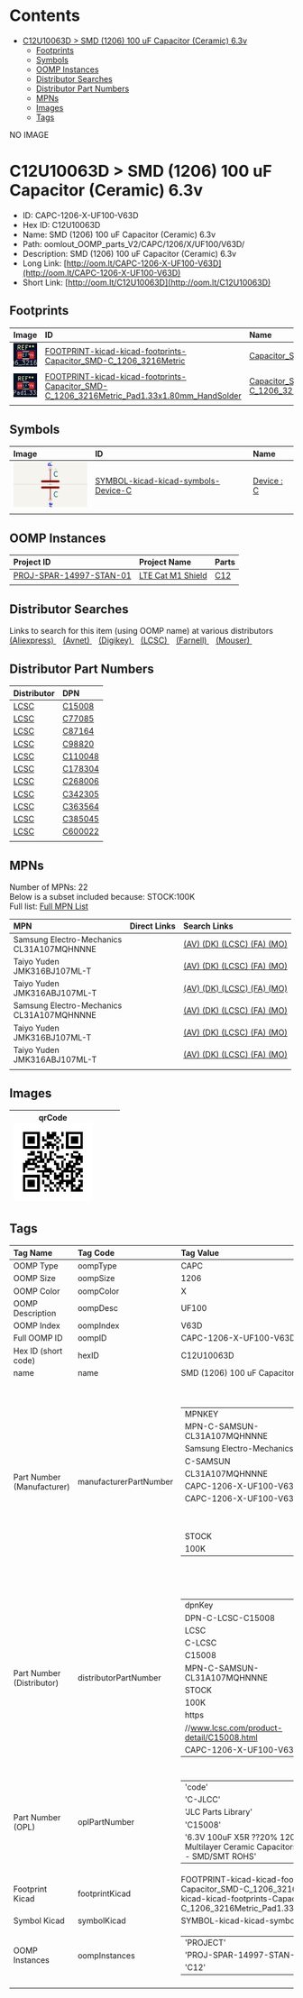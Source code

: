 



Contents
========

* [C12U10063D > SMD (1206) 100 uF Capacitor (Ceramic) 6.3v](#c12u10063d--smd-1206-100-uf-capacitor-ceramic-63v)
	* [Footprints](#footprints)
	* [Symbols](#symbols)
	* [OOMP Instances](#oomp-instances)
	* [Distributor Searches](#distributor-searches)
	* [Distributor Part Numbers](#distributor-part-numbers)
	* [MPNs](#mpns)
	* [Images](#images)
	* [Tags](#tags)
  
NO IMAGE  
# C12U10063D > SMD (1206) 100 uF Capacitor (Ceramic) 6.3v

- ID: CAPC-1206-X-UF100-V63D
- Hex ID: C12U10063D
- Name: SMD (1206) 100 uF Capacitor (Ceramic) 6.3v
- Path: oomlout_OOMP_parts_V2/CAPC/1206/X/UF100/V63D/
- Description: SMD (1206) 100 uF Capacitor (Ceramic) 6.3v
- Long Link: [http://oom.lt/CAPC-1206-X-UF100-V63D](http://oom.lt/CAPC-1206-X-UF100-V63D)
- Short Link: [http://oom.lt/C12U10063D](http://oom.lt/C12U10063D)

## Footprints
  

|Image|ID|Name|
| :--- | :--- | :--- |
|[![](https://raw.githubusercontent.com/oomlout/oomlout_OOMP_eda_V2/main/FOOTPRINT/kicad/kicad-footprints/Capacitor_SMD/C_1206_3216Metric/image_140.png)](https://github.com/oomlout/oomlout_OOMP_eda_V2/tree/main/FOOTPRINT/kicad/kicad-footprints/Capacitor_SMD/C_1206_3216Metric/)|[FOOTPRINT-kicad-kicad-footprints-Capacitor_SMD-C_1206_3216Metric](https://github.com/oomlout/oomlout_OOMP_eda_V2/tree/main/FOOTPRINT/kicad/kicad-footprints/Capacitor_SMD/C_1206_3216Metric/)|[Capacitor_SMD : C_1206_3216Metric](https://github.com/oomlout/oomlout_OOMP_eda_V2/tree/main/FOOTPRINT/kicad/kicad-footprints/Capacitor_SMD/C_1206_3216Metric/)|
|[![](https://raw.githubusercontent.com/oomlout/oomlout_OOMP_eda_V2/main/FOOTPRINT/kicad/kicad-footprints/Capacitor_SMD/C_1206_3216Metric_Pad1.33x1.80mm_HandSolder/image_140.png)](https://github.com/oomlout/oomlout_OOMP_eda_V2/tree/main/FOOTPRINT/kicad/kicad-footprints/Capacitor_SMD/C_1206_3216Metric_Pad1.33x1.80mm_HandSolder/)|[FOOTPRINT-kicad-kicad-footprints-Capacitor_SMD-C_1206_3216Metric_Pad1.33x1.80mm_HandSolder](https://github.com/oomlout/oomlout_OOMP_eda_V2/tree/main/FOOTPRINT/kicad/kicad-footprints/Capacitor_SMD/C_1206_3216Metric_Pad1.33x1.80mm_HandSolder/)|[Capacitor_SMD : C_1206_3216Metric_Pad1.33x1.80mm_HandSolder](https://github.com/oomlout/oomlout_OOMP_eda_V2/tree/main/FOOTPRINT/kicad/kicad-footprints/Capacitor_SMD/C_1206_3216Metric_Pad1.33x1.80mm_HandSolder/)|
||||

## Symbols
  

|Image|ID|Name|
| :--- | :--- | :--- |
|[![](https://raw.githubusercontent.com/oomlout/oomlout_OOMP_eda_V2/main/SYMBOL/kicad/kicad-symbols/Device/C/image_140.png)](https://github.com/oomlout/oomlout_OOMP_eda_V2/tree/main/SYMBOL/kicad/kicad-symbols/Device/C/)|[SYMBOL-kicad-kicad-symbols-Device-C](https://github.com/oomlout/oomlout_OOMP_eda_V2/tree/main/SYMBOL/kicad/kicad-symbols/Device/C/)|[Device : C](https://github.com/oomlout/oomlout_OOMP_eda_V2/tree/main/SYMBOL/kicad/kicad-symbols/Device/C/)|
||||

## OOMP Instances
  

|Project ID|Project Name|Parts|
| :--- | :--- | :--- |
|[PROJ-SPAR-14997-STAN-01](https://github.com/oomlout/oomlout_OOMP_projects_V2/tree/main/PROJ/SPAR/14997/STAN/01/)|[LTE Cat M1 Shield](https://github.com/oomlout/oomlout_OOMP_projects_V2/tree/main/PROJ/SPAR/14997/STAN/01/)|[C12](https://github.com/oomlout/oomlout_OOMP_projects_V2/tree/main/PROJ/SPAR/14997/STAN/01/)|
||||

## Distributor Searches
  
Links to search for this item (using OOMP name) at various distributors  
[(Aliexpress) ](https://www.aliexpress.com/wholesale?SearchText=SMD+1206+100+uF+Capacitor+Ceramic+6.3v)&nbsp;&nbsp;&nbsp;[(Avnet) ](https://www.avnet.com/shop/us/search/SMD+1206+100+uF+Capacitor+Ceramic+6.3v)&nbsp;&nbsp;&nbsp;[(Digikey) ](https://www.digikey.co.uk/en/products/result?s=SMD+1206+100+uF+Capacitor+Ceramic+6.3v)&nbsp;&nbsp;&nbsp;[(LCSC) ](https://www.lcsc.com/search?q=SMD+1206+100+uF+Capacitor+Ceramic+6.3v)&nbsp;&nbsp;&nbsp;[(Farnell) ](https://uk.farnell.com/search?st=SMD+1206+100+uF+Capacitor+Ceramic+6.3v)&nbsp;&nbsp;&nbsp;[(Mouser) ](https://www.mouser.com/c/?q=SMD+1206+100+uF+Capacitor+Ceramic+6.3v)&nbsp;&nbsp;&nbsp;
## Distributor Part Numbers
  

|Distributor|DPN|
| :--- | :--- |
|[LCSC](https://www.lcsc.com/product-detail/C15008.html)|[C15008](https://www.lcsc.com/product-detail/C15008.html)|
|[LCSC](https://www.lcsc.com/product-detail/C77085.html)|[C77085](https://www.lcsc.com/product-detail/C77085.html)|
|[LCSC](https://www.lcsc.com/product-detail/C87164.html)|[C87164](https://www.lcsc.com/product-detail/C87164.html)|
|[LCSC](https://www.lcsc.com/product-detail/C98820.html)|[C98820](https://www.lcsc.com/product-detail/C98820.html)|
|[LCSC](https://www.lcsc.com/product-detail/C110048.html)|[C110048](https://www.lcsc.com/product-detail/C110048.html)|
|[LCSC](https://www.lcsc.com/product-detail/C178304.html)|[C178304](https://www.lcsc.com/product-detail/C178304.html)|
|[LCSC](https://www.lcsc.com/product-detail/C268006.html)|[C268006](https://www.lcsc.com/product-detail/C268006.html)|
|[LCSC](https://www.lcsc.com/product-detail/C342305.html)|[C342305](https://www.lcsc.com/product-detail/C342305.html)|
|[LCSC](https://www.lcsc.com/product-detail/C363564.html)|[C363564](https://www.lcsc.com/product-detail/C363564.html)|
|[LCSC](https://www.lcsc.com/product-detail/C385045.html)|[C385045](https://www.lcsc.com/product-detail/C385045.html)|
|[LCSC](https://www.lcsc.com/product-detail/C600022.html)|[C600022](https://www.lcsc.com/product-detail/C600022.html)|
|||

## MPNs
  
Number of MPNs: 22<br>Below is a subset included because: STOCK:100K <br>Full list: [Full MPN List](MPNLIST.md)  

|MPN|Direct Links|Search Links|
| :--- | :--- | :--- |
|Samsung Electro-Mechanics<br>CL31A107MQHNNNE||[(AV) ](https://www.avnet.com/shop/us/search/CL31A107MQHNNNE)[(DK) ](https://www.digikey.co.uk/products/en?keywords=CL31A107MQHNNNE)[(LCSC) ](https://www.lcsc.com/search?q=CL31A107MQHNNNE)[(FA) ](https://uk.farnell.com/search?st=CL31A107MQHNNNE)[(MO) ](https://www.mouser.com/c/?q=CL31A107MQHNNNE)|
|Taiyo Yuden<br>JMK316BJ107ML-T||[(AV) ](https://www.avnet.com/shop/us/search/JMK316BJ107ML-T)[(DK) ](https://www.digikey.co.uk/products/en?keywords=JMK316BJ107ML-T)[(LCSC) ](https://www.lcsc.com/search?q=JMK316BJ107ML-T)[(FA) ](https://uk.farnell.com/search?st=JMK316BJ107ML-T)[(MO) ](https://www.mouser.com/c/?q=JMK316BJ107ML-T)|
|Taiyo Yuden<br>JMK316ABJ107ML-T||[(AV) ](https://www.avnet.com/shop/us/search/JMK316ABJ107ML-T)[(DK) ](https://www.digikey.co.uk/products/en?keywords=JMK316ABJ107ML-T)[(LCSC) ](https://www.lcsc.com/search?q=JMK316ABJ107ML-T)[(FA) ](https://uk.farnell.com/search?st=JMK316ABJ107ML-T)[(MO) ](https://www.mouser.com/c/?q=JMK316ABJ107ML-T)|
|Samsung Electro-Mechanics<br>CL31A107MQHNNNE||[(AV) ](https://www.avnet.com/shop/us/search/CL31A107MQHNNNE)[(DK) ](https://www.digikey.co.uk/products/en?keywords=CL31A107MQHNNNE)[(LCSC) ](https://www.lcsc.com/search?q=CL31A107MQHNNNE)[(FA) ](https://uk.farnell.com/search?st=CL31A107MQHNNNE)[(MO) ](https://www.mouser.com/c/?q=CL31A107MQHNNNE)|
|Taiyo Yuden<br>JMK316BJ107ML-T||[(AV) ](https://www.avnet.com/shop/us/search/JMK316BJ107ML-T)[(DK) ](https://www.digikey.co.uk/products/en?keywords=JMK316BJ107ML-T)[(LCSC) ](https://www.lcsc.com/search?q=JMK316BJ107ML-T)[(FA) ](https://uk.farnell.com/search?st=JMK316BJ107ML-T)[(MO) ](https://www.mouser.com/c/?q=JMK316BJ107ML-T)|
|Taiyo Yuden<br>JMK316ABJ107ML-T||[(AV) ](https://www.avnet.com/shop/us/search/JMK316ABJ107ML-T)[(DK) ](https://www.digikey.co.uk/products/en?keywords=JMK316ABJ107ML-T)[(LCSC) ](https://www.lcsc.com/search?q=JMK316ABJ107ML-T)[(FA) ](https://uk.farnell.com/search?st=JMK316ABJ107ML-T)[(MO) ](https://www.mouser.com/c/?q=JMK316ABJ107ML-T)|
||||

## Images
  

|qrCode<br>[![](https://raw.githubusercontent.com/oomlout/oomlout_OOMP_parts_V2/main/CAPC/1206/X/UF100/V63D/qrCode_140.png)](https://github.com/oomlout/oomlout_OOMP_parts_V2/tree/main/CAPC/1206/X/UF100/V63D/qrCode.png)||||
| :---: | :---: | :---: | :---: |

## Tags
  

|Tag Name|Tag Code|Tag Value|
| :--- | :--- | :--- |
|OOMP Type|oompType|CAPC|
|OOMP Size|oompSize|1206|
|OOMP Color|oompColor|X|
|OOMP Description|oompDesc|UF100|
|OOMP Index|oompIndex|V63D|
|Full OOMP ID|oompID|CAPC-1206-X-UF100-V63D|
|Hex ID (short code)|hexID|C12U10063D|
|name|name|SMD (1206) 100 uF Capacitor (Ceramic) 6.3v|
|Part Number (Manufacturer)|manufacturerPartNumber|<table><tr><td>MPNKEY</td></tr><tr><td> MPN-C-SAMSUN-CL31A107MQHNNNE</td><td> MANUFACTURER</td></tr><tr><td> Samsung Electro-Mechanics</td><td> MANUCODE</td></tr><tr><td> C-SAMSUN</td><td> MPN</td></tr><tr><td> CL31A107MQHNNNE</td><td> OOMPIDPARTIAL</td></tr><tr><td> CAPC-1206-X-UF100-V63D</td><td> OOMPID</td></tr><tr><td> CAPC-1206-X-UF100-V63D</td><td> LINK</td></tr><tr><td> </td><td> DESCRIPTION</td></tr><tr><td> </td><td> TAGS</td></tr><tr><td> STOCK</td></tr><tr><td>100K</td></tr></table></td><td> <table><tr><td>MPNKEY</td></tr><tr><td> MPN-C-MURATA-GRM31CR60J107ME39L</td><td> MANUFACTURER</td></tr><tr><td> Murata Electronics</td><td> MANUCODE</td></tr><tr><td> C-MURATA</td><td> MPN</td></tr><tr><td> GRM31CR60J107ME39L</td><td> OOMPIDPARTIAL</td></tr><tr><td> CAPC-1206-X-UF100-V63D</td><td> OOMPID</td></tr><tr><td> CAPC-1206-X-UF100-V63D</td><td> LINK</td></tr><tr><td> </td><td> DESCRIPTION</td></tr><tr><td> </td><td> TAGS</td></tr><tr><td> STOCK</td></tr><tr><td>10K</td></tr></table></td><td> <table><tr><td>MPNKEY</td></tr><tr><td> MPN-C-TAIYOY-JMK316BJ107ML-T</td><td> MANUFACTURER</td></tr><tr><td> Taiyo Yuden</td><td> MANUCODE</td></tr><tr><td> C-TAIYOY</td><td> MPN</td></tr><tr><td> JMK316BJ107ML-T</td><td> OOMPIDPARTIAL</td></tr><tr><td> CAPC-1206-X-UF100-V63D</td><td> OOMPID</td></tr><tr><td> CAPC-1206-X-UF100-V63D</td><td> LINK</td></tr><tr><td> </td><td> DESCRIPTION</td></tr><tr><td> </td><td> TAGS</td></tr><tr><td> STOCK</td></tr><tr><td>100K</td></tr></table></td><td> <table><tr><td>MPNKEY</td></tr><tr><td> MPN-C-WALSIN-1206X107M6R3CT</td><td> MANUFACTURER</td></tr><tr><td> Walsin Tech Corp</td><td> MANUCODE</td></tr><tr><td> C-WALSIN</td><td> MPN</td></tr><tr><td> 1206X107M6R3CT</td><td> OOMPIDPARTIAL</td></tr><tr><td> CAPC-1206-X-UF100-V63D</td><td> OOMPID</td></tr><tr><td> CAPC-1206-X-UF100-V63D</td><td> LINK</td></tr><tr><td> </td><td> DESCRIPTION</td></tr><tr><td> </td><td> TAGS</td></tr><tr><td> STOCK</td></tr><tr><td>1K</td></tr></table></td><td> <table><tr><td>MPNKEY</td></tr><tr><td> MPN-C-YAGEO-CC1206MKX5R5BB107</td><td> MANUFACTURER</td></tr><tr><td> YAGEO</td><td> MANUCODE</td></tr><tr><td> C-YAGEO</td><td> MPN</td></tr><tr><td> CC1206MKX5R5BB107</td><td> OOMPIDPARTIAL</td></tr><tr><td> CAPC-1206-X-UF100-V63D</td><td> OOMPID</td></tr><tr><td> CAPC-1206-X-UF100-V63D</td><td> LINK</td></tr><tr><td> </td><td> DESCRIPTION</td></tr><tr><td> </td><td> TAGS</td></tr><tr><td> </td></tr></table></td><td> <table><tr><td>MPNKEY</td></tr><tr><td> MPN-C-FHGUAN-1206X107M6R3NT</td><td> MANUFACTURER</td></tr><tr><td> FH (Guangdong Fenghua Advanced Tech)</td><td> MANUCODE</td></tr><tr><td> C-FHGUAN</td><td> MPN</td></tr><tr><td> 1206X107M6R3NT</td><td> OOMPIDPARTIAL</td></tr><tr><td> CAPC-1206-X-UF100-V63D</td><td> OOMPID</td></tr><tr><td> CAPC-1206-X-UF100-V63D</td><td> LINK</td></tr><tr><td> </td><td> DESCRIPTION</td></tr><tr><td> </td><td> TAGS</td></tr><tr><td> STOCK</td></tr><tr><td>1K</td></tr></table></td><td> <table><tr><td>MPNKEY</td></tr><tr><td> MPN-C-TAIYOY-JMK316ABJ107ML-T</td><td> MANUFACTURER</td></tr><tr><td> Taiyo Yuden</td><td> MANUCODE</td></tr><tr><td> C-TAIYOY</td><td> MPN</td></tr><tr><td> JMK316ABJ107ML-T</td><td> OOMPIDPARTIAL</td></tr><tr><td> CAPC-1206-X-UF100-V63D</td><td> OOMPID</td></tr><tr><td> CAPC-1206-X-UF100-V63D</td><td> LINK</td></tr><tr><td> </td><td> DESCRIPTION</td></tr><tr><td> </td><td> TAGS</td></tr><tr><td> STOCK</td></tr><tr><td>100K</td></tr></table></td><td> <table><tr><td>MPNKEY</td></tr><tr><td> MPN-C-TDK-C3216X5R0J107MT0A0N</td><td> MANUFACTURER</td></tr><tr><td> TDK</td><td> MANUCODE</td></tr><tr><td> C-TDK</td><td> MPN</td></tr><tr><td> C3216X5R0J107MT0A0N</td><td> OOMPIDPARTIAL</td></tr><tr><td> CAPC-1206-X-UF100-V63D</td><td> OOMPID</td></tr><tr><td> CAPC-1206-X-UF100-V63D</td><td> LINK</td></tr><tr><td> </td><td> DESCRIPTION</td></tr><tr><td> </td><td> TAGS</td></tr><tr><td> </td></tr></table></td><td> <table><tr><td>MPNKEY</td></tr><tr><td> MPN-C-PSAPRO-FS31B107M6R3EPG</td><td> MANUFACTURER</td></tr><tr><td> PSA(Prosperity Dielectrics)</td><td> MANUCODE</td></tr><tr><td> C-PSAPRO</td><td> MPN</td></tr><tr><td> FS31B107M6R3EPG</td><td> OOMPIDPARTIAL</td></tr><tr><td> CAPC-1206-X-UF100-V63D</td><td> OOMPID</td></tr><tr><td> CAPC-1206-X-UF100-V63D</td><td> LINK</td></tr><tr><td> </td><td> DESCRIPTION</td></tr><tr><td> </td><td> TAGS</td></tr><tr><td> </td></tr></table></td><td> <table><tr><td>MPNKEY</td></tr><tr><td> MPN-C-MURATA-GRM31CD80J107ME39L</td><td> MANUFACTURER</td></tr><tr><td> Murata Electronics</td><td> MANUCODE</td></tr><tr><td> C-MURATA</td><td> MPN</td></tr><tr><td> GRM31CD80J107ME39L</td><td> OOMPIDPARTIAL</td></tr><tr><td> CAPC-1206-X-UF100-V63D</td><td> OOMPID</td></tr><tr><td> CAPC-1206-X-UF100-V63D</td><td> LINK</td></tr><tr><td> </td><td> DESCRIPTION</td></tr><tr><td> </td><td> TAGS</td></tr><tr><td> </td></tr></table></td><td> <table><tr><td>MPNKEY</td></tr><tr><td> MPN-C-KEMET-C1206C107M9PAC7800</td><td> MANUFACTURER</td></tr><tr><td> KEMET</td><td> MANUCODE</td></tr><tr><td> C-KEMET</td><td> MPN</td></tr><tr><td> C1206C107M9PAC7800</td><td> OOMPIDPARTIAL</td></tr><tr><td> CAPC-1206-X-UF100-V63D</td><td> OOMPID</td></tr><tr><td> CAPC-1206-X-UF100-V63D</td><td> LINK</td></tr><tr><td> </td><td> DESCRIPTION</td></tr><tr><td> </td><td> TAGS</td></tr><tr><td> </td></tr></table></td><td> <table><tr><td>MPNKEY</td></tr><tr><td> MPN-C-SAMSUN-CL31A107MQHNNNE</td><td> MANUFACTURER</td></tr><tr><td> Samsung Electro-Mechanics</td><td> MANUCODE</td></tr><tr><td> C-SAMSUN</td><td> MPN</td></tr><tr><td> CL31A107MQHNNNE</td><td> OOMPIDPARTIAL</td></tr><tr><td> CAPC-1206-X-UF100-V63D</td><td> OOMPID</td></tr><tr><td> CAPC-1206-X-UF100-V63D</td><td> LINK</td></tr><tr><td> </td><td> DESCRIPTION</td></tr><tr><td> </td><td> TAGS</td></tr><tr><td> STOCK</td></tr><tr><td>100K</td></tr></table></td><td> <table><tr><td>MPNKEY</td></tr><tr><td> MPN-C-MURATA-GRM31CR60J107ME39L</td><td> MANUFACTURER</td></tr><tr><td> Murata Electronics</td><td> MANUCODE</td></tr><tr><td> C-MURATA</td><td> MPN</td></tr><tr><td> GRM31CR60J107ME39L</td><td> OOMPIDPARTIAL</td></tr><tr><td> CAPC-1206-X-UF100-V63D</td><td> OOMPID</td></tr><tr><td> CAPC-1206-X-UF100-V63D</td><td> LINK</td></tr><tr><td> </td><td> DESCRIPTION</td></tr><tr><td> </td><td> TAGS</td></tr><tr><td> STOCK</td></tr><tr><td>10K</td></tr></table></td><td> <table><tr><td>MPNKEY</td></tr><tr><td> MPN-C-TAIYOY-JMK316BJ107ML-T</td><td> MANUFACTURER</td></tr><tr><td> Taiyo Yuden</td><td> MANUCODE</td></tr><tr><td> C-TAIYOY</td><td> MPN</td></tr><tr><td> JMK316BJ107ML-T</td><td> OOMPIDPARTIAL</td></tr><tr><td> CAPC-1206-X-UF100-V63D</td><td> OOMPID</td></tr><tr><td> CAPC-1206-X-UF100-V63D</td><td> LINK</td></tr><tr><td> </td><td> DESCRIPTION</td></tr><tr><td> </td><td> TAGS</td></tr><tr><td> STOCK</td></tr><tr><td>100K</td></tr></table></td><td> <table><tr><td>MPNKEY</td></tr><tr><td> MPN-C-WALSIN-1206X107M6R3CT</td><td> MANUFACTURER</td></tr><tr><td> Walsin Tech Corp</td><td> MANUCODE</td></tr><tr><td> C-WALSIN</td><td> MPN</td></tr><tr><td> 1206X107M6R3CT</td><td> OOMPIDPARTIAL</td></tr><tr><td> CAPC-1206-X-UF100-V63D</td><td> OOMPID</td></tr><tr><td> CAPC-1206-X-UF100-V63D</td><td> LINK</td></tr><tr><td> </td><td> DESCRIPTION</td></tr><tr><td> </td><td> TAGS</td></tr><tr><td> STOCK</td></tr><tr><td>1K</td></tr></table></td><td> <table><tr><td>MPNKEY</td></tr><tr><td> MPN-C-YAGEO-CC1206MKX5R5BB107</td><td> MANUFACTURER</td></tr><tr><td> YAGEO</td><td> MANUCODE</td></tr><tr><td> C-YAGEO</td><td> MPN</td></tr><tr><td> CC1206MKX5R5BB107</td><td> OOMPIDPARTIAL</td></tr><tr><td> CAPC-1206-X-UF100-V63D</td><td> OOMPID</td></tr><tr><td> CAPC-1206-X-UF100-V63D</td><td> LINK</td></tr><tr><td> </td><td> DESCRIPTION</td></tr><tr><td> </td><td> TAGS</td></tr><tr><td> </td></tr></table></td><td> <table><tr><td>MPNKEY</td></tr><tr><td> MPN-C-FHGUAN-1206X107M6R3NT</td><td> MANUFACTURER</td></tr><tr><td> FH (Guangdong Fenghua Advanced Tech)</td><td> MANUCODE</td></tr><tr><td> C-FHGUAN</td><td> MPN</td></tr><tr><td> 1206X107M6R3NT</td><td> OOMPIDPARTIAL</td></tr><tr><td> CAPC-1206-X-UF100-V63D</td><td> OOMPID</td></tr><tr><td> CAPC-1206-X-UF100-V63D</td><td> LINK</td></tr><tr><td> </td><td> DESCRIPTION</td></tr><tr><td> </td><td> TAGS</td></tr><tr><td> STOCK</td></tr><tr><td>1K</td></tr></table></td><td> <table><tr><td>MPNKEY</td></tr><tr><td> MPN-C-TAIYOY-JMK316ABJ107ML-T</td><td> MANUFACTURER</td></tr><tr><td> Taiyo Yuden</td><td> MANUCODE</td></tr><tr><td> C-TAIYOY</td><td> MPN</td></tr><tr><td> JMK316ABJ107ML-T</td><td> OOMPIDPARTIAL</td></tr><tr><td> CAPC-1206-X-UF100-V63D</td><td> OOMPID</td></tr><tr><td> CAPC-1206-X-UF100-V63D</td><td> LINK</td></tr><tr><td> </td><td> DESCRIPTION</td></tr><tr><td> </td><td> TAGS</td></tr><tr><td> STOCK</td></tr><tr><td>100K</td></tr></table></td><td> <table><tr><td>MPNKEY</td></tr><tr><td> MPN-C-TDK-C3216X5R0J107MT0A0N</td><td> MANUFACTURER</td></tr><tr><td> TDK</td><td> MANUCODE</td></tr><tr><td> C-TDK</td><td> MPN</td></tr><tr><td> C3216X5R0J107MT0A0N</td><td> OOMPIDPARTIAL</td></tr><tr><td> CAPC-1206-X-UF100-V63D</td><td> OOMPID</td></tr><tr><td> CAPC-1206-X-UF100-V63D</td><td> LINK</td></tr><tr><td> </td><td> DESCRIPTION</td></tr><tr><td> </td><td> TAGS</td></tr><tr><td> </td></tr></table></td><td> <table><tr><td>MPNKEY</td></tr><tr><td> MPN-C-PSAPRO-FS31B107M6R3EPG</td><td> MANUFACTURER</td></tr><tr><td> PSA(Prosperity Dielectrics)</td><td> MANUCODE</td></tr><tr><td> C-PSAPRO</td><td> MPN</td></tr><tr><td> FS31B107M6R3EPG</td><td> OOMPIDPARTIAL</td></tr><tr><td> CAPC-1206-X-UF100-V63D</td><td> OOMPID</td></tr><tr><td> CAPC-1206-X-UF100-V63D</td><td> LINK</td></tr><tr><td> </td><td> DESCRIPTION</td></tr><tr><td> </td><td> TAGS</td></tr><tr><td> </td></tr></table></td><td> <table><tr><td>MPNKEY</td></tr><tr><td> MPN-C-MURATA-GRM31CD80J107ME39L</td><td> MANUFACTURER</td></tr><tr><td> Murata Electronics</td><td> MANUCODE</td></tr><tr><td> C-MURATA</td><td> MPN</td></tr><tr><td> GRM31CD80J107ME39L</td><td> OOMPIDPARTIAL</td></tr><tr><td> CAPC-1206-X-UF100-V63D</td><td> OOMPID</td></tr><tr><td> CAPC-1206-X-UF100-V63D</td><td> LINK</td></tr><tr><td> </td><td> DESCRIPTION</td></tr><tr><td> </td><td> TAGS</td></tr><tr><td> </td></tr></table></td><td> <table><tr><td>MPNKEY</td></tr><tr><td> MPN-C-KEMET-C1206C107M9PAC7800</td><td> MANUFACTURER</td></tr><tr><td> KEMET</td><td> MANUCODE</td></tr><tr><td> C-KEMET</td><td> MPN</td></tr><tr><td> C1206C107M9PAC7800</td><td> OOMPIDPARTIAL</td></tr><tr><td> CAPC-1206-X-UF100-V63D</td><td> OOMPID</td></tr><tr><td> CAPC-1206-X-UF100-V63D</td><td> LINK</td></tr><tr><td> </td><td> DESCRIPTION</td></tr><tr><td> </td><td> TAGS</td></tr><tr><td> </td></tr></table>|
|Part Number (Distributor)|distributorPartNumber|<table><tr><td>dpnKey</td></tr><tr><td> DPN-C-LCSC-C15008</td><td> DISTRIBUTOR</td></tr><tr><td> LCSC</td><td> DISTRCODE</td></tr><tr><td> C-LCSC</td><td> DPN</td></tr><tr><td> C15008</td><td> MPN</td></tr><tr><td> MPN-C-SAMSUN-CL31A107MQHNNNE</td><td> TAGS</td></tr><tr><td> STOCK</td></tr><tr><td>100K</td><td> LINK</td></tr><tr><td> https</td></tr><tr><td>//www.lcsc.com/product-detail/C15008.html</td><td> OOMPID</td></tr><tr><td> CAPC-1206-X-UF100-V63D</td></tr></table></td><td> <table><tr><td>dpnKey</td></tr><tr><td> DPN-C-LCSC-C77085</td><td> DISTRIBUTOR</td></tr><tr><td> LCSC</td><td> DISTRCODE</td></tr><tr><td> C-LCSC</td><td> DPN</td></tr><tr><td> C77085</td><td> MPN</td></tr><tr><td> MPN-C-MURATA-GRM31CR60J107ME39L</td><td> TAGS</td></tr><tr><td> STOCK</td></tr><tr><td>10K</td><td> LINK</td></tr><tr><td> https</td></tr><tr><td>//www.lcsc.com/product-detail/C77085.html</td><td> OOMPID</td></tr><tr><td> CAPC-1206-X-UF100-V63D</td></tr></table></td><td> <table><tr><td>dpnKey</td></tr><tr><td> DPN-C-LCSC-C87164</td><td> DISTRIBUTOR</td></tr><tr><td> LCSC</td><td> DISTRCODE</td></tr><tr><td> C-LCSC</td><td> DPN</td></tr><tr><td> C87164</td><td> MPN</td></tr><tr><td> MPN-C-TAIYOY-JMK316BJ107ML-T</td><td> TAGS</td></tr><tr><td> STOCK</td></tr><tr><td>100K</td><td> LINK</td></tr><tr><td> https</td></tr><tr><td>//www.lcsc.com/product-detail/C87164.html</td><td> OOMPID</td></tr><tr><td> CAPC-1206-X-UF100-V63D</td></tr></table></td><td> <table><tr><td>dpnKey</td></tr><tr><td> DPN-C-LCSC-C98820</td><td> DISTRIBUTOR</td></tr><tr><td> LCSC</td><td> DISTRCODE</td></tr><tr><td> C-LCSC</td><td> DPN</td></tr><tr><td> C98820</td><td> MPN</td></tr><tr><td> MPN-C-WALSIN-1206X107M6R3CT</td><td> TAGS</td></tr><tr><td> STOCK</td></tr><tr><td>1K</td><td> LINK</td></tr><tr><td> https</td></tr><tr><td>//www.lcsc.com/product-detail/C98820.html</td><td> OOMPID</td></tr><tr><td> CAPC-1206-X-UF100-V63D</td></tr></table></td><td> <table><tr><td>dpnKey</td></tr><tr><td> DPN-C-LCSC-C110048</td><td> DISTRIBUTOR</td></tr><tr><td> LCSC</td><td> DISTRCODE</td></tr><tr><td> C-LCSC</td><td> DPN</td></tr><tr><td> C110048</td><td> MPN</td></tr><tr><td> MPN-C-YAGEO-CC1206MKX5R5BB107</td><td> TAGS</td></tr><tr><td> </td><td> LINK</td></tr><tr><td> https</td></tr><tr><td>//www.lcsc.com/product-detail/C110048.html</td><td> OOMPID</td></tr><tr><td> CAPC-1206-X-UF100-V63D</td></tr></table></td><td> <table><tr><td>dpnKey</td></tr><tr><td> DPN-C-LCSC-C178304</td><td> DISTRIBUTOR</td></tr><tr><td> LCSC</td><td> DISTRCODE</td></tr><tr><td> C-LCSC</td><td> DPN</td></tr><tr><td> C178304</td><td> MPN</td></tr><tr><td> MPN-C-FHGUAN-1206X107M6R3NT</td><td> TAGS</td></tr><tr><td> STOCK</td></tr><tr><td>1K</td><td> LINK</td></tr><tr><td> https</td></tr><tr><td>//www.lcsc.com/product-detail/C178304.html</td><td> OOMPID</td></tr><tr><td> CAPC-1206-X-UF100-V63D</td></tr></table></td><td> <table><tr><td>dpnKey</td></tr><tr><td> DPN-C-LCSC-C268006</td><td> DISTRIBUTOR</td></tr><tr><td> LCSC</td><td> DISTRCODE</td></tr><tr><td> C-LCSC</td><td> DPN</td></tr><tr><td> C268006</td><td> MPN</td></tr><tr><td> MPN-C-TAIYOY-JMK316ABJ107ML-T</td><td> TAGS</td></tr><tr><td> STOCK</td></tr><tr><td>100K</td><td> LINK</td></tr><tr><td> https</td></tr><tr><td>//www.lcsc.com/product-detail/C268006.html</td><td> OOMPID</td></tr><tr><td> CAPC-1206-X-UF100-V63D</td></tr></table></td><td> <table><tr><td>dpnKey</td></tr><tr><td> DPN-C-LCSC-C342305</td><td> DISTRIBUTOR</td></tr><tr><td> LCSC</td><td> DISTRCODE</td></tr><tr><td> C-LCSC</td><td> DPN</td></tr><tr><td> C342305</td><td> MPN</td></tr><tr><td> MPN-C-TDK-C3216X5R0J107MT0A0N</td><td> TAGS</td></tr><tr><td> </td><td> LINK</td></tr><tr><td> https</td></tr><tr><td>//www.lcsc.com/product-detail/C342305.html</td><td> OOMPID</td></tr><tr><td> CAPC-1206-X-UF100-V63D</td></tr></table></td><td> <table><tr><td>dpnKey</td></tr><tr><td> DPN-C-LCSC-C363564</td><td> DISTRIBUTOR</td></tr><tr><td> LCSC</td><td> DISTRCODE</td></tr><tr><td> C-LCSC</td><td> DPN</td></tr><tr><td> C363564</td><td> MPN</td></tr><tr><td> MPN-C-PSAPRO-FS31B107M6R3EPG</td><td> TAGS</td></tr><tr><td> </td><td> LINK</td></tr><tr><td> https</td></tr><tr><td>//www.lcsc.com/product-detail/C363564.html</td><td> OOMPID</td></tr><tr><td> CAPC-1206-X-UF100-V63D</td></tr></table></td><td> <table><tr><td>dpnKey</td></tr><tr><td> DPN-C-LCSC-C385045</td><td> DISTRIBUTOR</td></tr><tr><td> LCSC</td><td> DISTRCODE</td></tr><tr><td> C-LCSC</td><td> DPN</td></tr><tr><td> C385045</td><td> MPN</td></tr><tr><td> MPN-C-MURATA-GRM31CD80J107ME39L</td><td> TAGS</td></tr><tr><td> </td><td> LINK</td></tr><tr><td> https</td></tr><tr><td>//www.lcsc.com/product-detail/C385045.html</td><td> OOMPID</td></tr><tr><td> CAPC-1206-X-UF100-V63D</td></tr></table></td><td> <table><tr><td>dpnKey</td></tr><tr><td> DPN-C-LCSC-C600022</td><td> DISTRIBUTOR</td></tr><tr><td> LCSC</td><td> DISTRCODE</td></tr><tr><td> C-LCSC</td><td> DPN</td></tr><tr><td> C600022</td><td> MPN</td></tr><tr><td> MPN-C-KEMET-C1206C107M9PAC7800</td><td> TAGS</td></tr><tr><td> </td><td> LINK</td></tr><tr><td> https</td></tr><tr><td>//www.lcsc.com/product-detail/C600022.html</td><td> OOMPID</td></tr><tr><td> CAPC-1206-X-UF100-V63D</td></tr></table>|
|Part Number (OPL)|oplPartNumber|<table><tr><td>'code'</td></tr><tr><td> 'C-JLCC'</td><td> 'name'</td></tr><tr><td> 'JLC Parts Library'</td><td> 'partID'</td></tr><tr><td> 'C15008'</td><td> 'partName'</td></tr><tr><td> '6.3V 100uF X5R ??20% 1206  Multilayer Ceramic Capacitors MLCC - SMD/SMT ROHS'</td></tr></table>|
|Footprint Kicad|footprintKicad|FOOTPRINT-kicad-kicad-footprints-Capacitor_SMD-C_1206_3216Metric, FOOTPRINT-kicad-kicad-footprints-Capacitor_SMD-C_1206_3216Metric_Pad1.33x1.80mm_HandSolder|
|Symbol Kicad|symbolKicad|SYMBOL-kicad-kicad-symbols-Device-C|
|OOMP Instances|oompInstances|<table><tr><td>'PROJECT'</td></tr><tr><td> 'PROJ-SPAR-14997-STAN-01'</td><td> 'ID'</td></tr><tr><td> 'C12'</td></tr></table>|
||||
